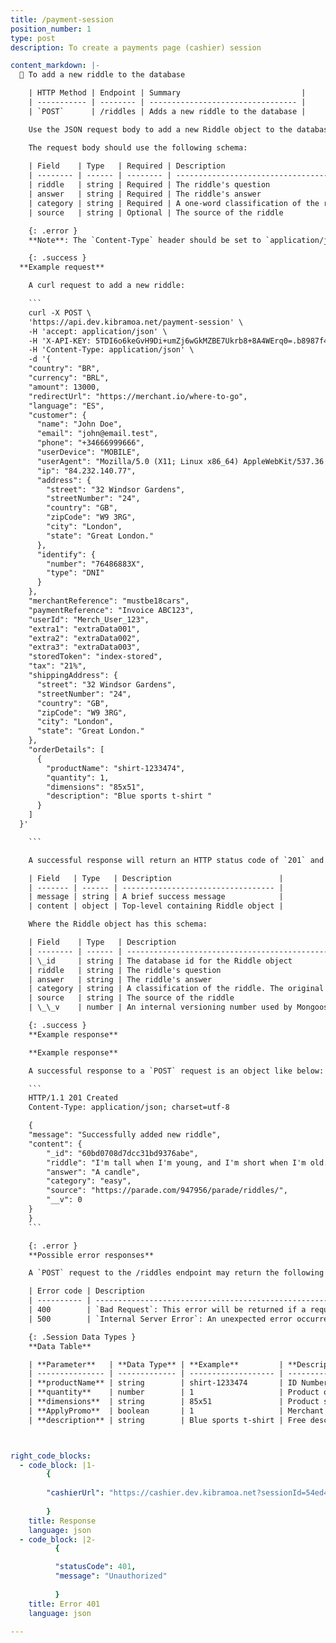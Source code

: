 ```yaml
---
title: /payment-session
position_number: 1
type: post
description: To create a payments page (cashier) session

content_markdown: |-
  📌 To add a new riddle to the database

    | HTTP Method | Endpoint | Summary                           |
    | ----------- | -------- | --------------------------------- |
    | `POST`      | /riddles | Adds a new riddle to the database |

    Use the JSON request body to add a new Riddle object to the database.

    The request body should use the following schema:
    
    | Field    | Type   | Required | Description                                                                                                                                                                                               |
    | -------- | ------ | -------- | --------------------------------------------------------------------------------------------------------------------------------------------------------------------------------------------------------- |
    | riddle   | string | Required | The riddle's question                                                                                                                                                                                     |
    | answer   | string | Required | The riddle's answer                                                                                                                                                                                       |
    | category | string | Required | A one-word classification of the riddle. It should not contain spaces. The original database includes the categories: easy, hard, funny, kids, math, and word. This is not an enum and more can be added. |
    | source   | string | Optional | The source of the riddle

    {: .error }
    **Note**: The `Content-Type` header should be set to `application/json`.

    {: .success }
  **Example request**

    A curl request to add a new riddle:

    ```
    curl -X POST \
    'https://api.dev.kibramoa.net/payment-session' \
    -H 'accept: application/json' \
    -H 'X-API-KEY: 5TDI6o6keGvH9Di+umZj6wGkMZBE7Ukrb8+8A4WErq0=.b8987f40-e1cf-488c-843a-7a634f245a81' \
    -H 'Content-Type: application/json' \
    -d '{
    "country": "BR",
    "currency": "BRL",
    "amount": 13000,
    "redirectUrl": "https://merchant.io/where-to-go",
    "language": "ES",
    "customer": {
      "name": "John Doe",
      "email": "john@email.test",
      "phone": "+34666999666",
      "userDevice": "MOBILE",
      "userAgent": "Mozilla/5.0 (X11; Linux x86_64) AppleWebKit/537.36 (KHTML, like Gecko) Chrome/51.0.2704.103 Safari/537.36",
      "ip": "84.232.140.77",
      "address": {
        "street": "32 Windsor Gardens",
        "streetNumber": "24",
        "country": "GB",
        "zipCode": "W9 3RG",
        "city": "London",
        "state": "Great London."
      },
      "identify": {
        "number": "76486883X",
        "type": "DNI"
      }
    },
    "merchantReference": "mustbe18cars",
    "paymentReference": "Invoice ABC123",
    "userId": "Merch_User_123",
    "extra1": "extraData001",
    "extra2": "extraData002",
    "extra3": "extraData003",
    "storedToken": "index-stored",
    "tax": "21%",
    "shippingAddress": {
      "street": "32 Windsor Gardens",
      "streetNumber": "24",
      "country": "GB",
      "zipCode": "W9 3RG",
      "city": "London",
      "state": "Great London."
    },
    "orderDetails": [
      {
        "productName": "shirt-1233474",
        "quantity": 1,
        "dimensions": "85x51",
        "description": "Blue sports t-shirt "
      }
    ]
  }'

    ```

    A successful response will return an HTTP status code of `201` and have the following schema:

    | Field   | Type   | Description                        |
    | ------- | ------ | ---------------------------------- |
    | message | string | A brief success message            |
    | content | object | Top-level containing Riddle object |

    Where the Riddle object has this schema:

    | Field    | Type   | Description                                                                                                                                                        |
    | -------- | ------ | ------------------------------------------------------------------------------------------------------------------------------------------------------------------ |
    | \_id     | string | The database id for the Riddle object                                                                                                                              |
    | riddle   | string | The riddle's question                                                                                                                                              |
    | answer   | string | The riddle's answer                                                                                                                                                |
    | category | string | A classification of the riddle. The original database includes the categories: easy, hard, funny, kids, math, and word. This is not an enum and more can be added. |
    | source   | string | The source of the riddle                                                                                                                                           |
    | \_\_v    | number | An internal versioning number used by Mongoose (the Object Data Model library used to connect to the MongoDB database).

    {: .success }
    **Example response**

    **Example response**

    A successful response to a `POST` request is an object like below:

    ```
    HTTP/1.1 201 Created
    Content-Type: application/json; charset=utf-8

    {
    "message": "Successfully added new riddle",
    "content": {
        "_id": "60bd0708d7dcc31bd9376abe",
        "riddle": "I'm tall when I'm young, and I'm short when I'm old. What am I?",
        "answer": "A candle",
        "category": "easy",
        "source": "https://parade.com/947956/parade/riddles/",
        "__v": 0
    }
    }
    ```

    {: .error }
    **Possible error responses**

    A `POST` request to the /riddles endpoint may return the following errors.

    | Error code | Description                                                                                                                                |
    | ---------- | ------------------------------------------------------------------------------------------------------------------------------------------ |
    | 400        | `Bad Request`: This error will be returned if a required field in the request body is missing or if the `category` field contains a space. |
    | 500        | `Internal Server Error`: An unexpected error occurred on the server.                                                                       |

    {: .Session Data Types }
    **Data Table**

    | **Parameter**   | **Data Type** | **Example**         | **Description**                                                                                             |
    | --------------- | ------------- | ------------------- | ----------------------------------------------------------------------------------------------------------- |
    | **productName** | string        | shirt-1233474       | ID Number from end user.                                                                                    |
    | **quantity**    | number        | 1                   | Product quantity.                                                                                           |
    | **dimensions**  | string        | 85x51               | Product size dimension.                                                                                     |
    | **ApplyPromo**  | boolean       | 1                   | Merchant will send 1 or 0 across as to whether a promotion or bonus code will be applied. **– Coming soon** |
    | **description** | string        | Blue sports t-shirt | Free description of the order.                                                                              |



right_code_blocks:
  - code_block: |1-
        {
        
        "cashierUrl": "https://cashier.dev.kibramoa.net?sessionId=54ed4d33-9c24-4ef0-a7f8-242920a657u5"
 
        }
    title: Response
    language: json
  - code_block: |2-    
          {

          "statusCode": 401,
          "message": "Unauthorized"
          
          }
    title: Error 401
    language: json
   
---
```


